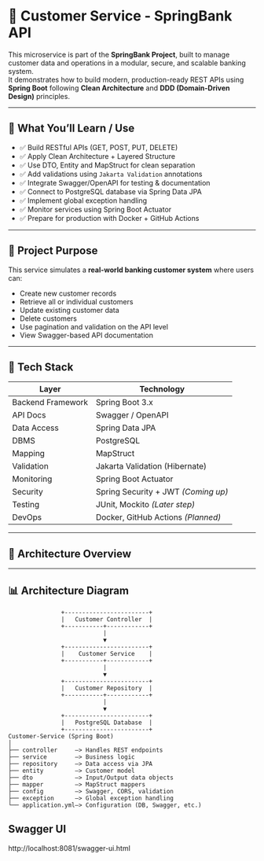 
# 🏦 Customer Service - SpringBank API

This microservice is part of the **SpringBank Project**, built to manage customer data and operations in a modular, secure, and scalable banking system.  
It demonstrates how to build modern, production-ready REST APIs using **Spring Boot** following **Clean Architecture** and **DDD (Domain-Driven Design)** principles.

---

## 🚀 What You’ll Learn / Use

- ✅ Build RESTful APIs (GET, POST, PUT, DELETE)
- ✅ Apply Clean Architecture + Layered Structure
- ✅ Use DTO, Entity and MapStruct for clean separation
- ✅ Add validations using `Jakarta Validation` annotations
- ✅ Integrate Swagger/OpenAPI for testing & documentation
- ✅ Connect to PostgreSQL database via Spring Data JPA
- ✅ Implement global exception handling
- ✅ Monitor services using Spring Boot Actuator
- ✅ Prepare for production with Docker + GitHub Actions

---

## 🧠 Project Purpose

This service simulates a **real-world banking customer system** where users can:
- Create new customer records
- Retrieve all or individual customers
- Update existing customer data
- Delete customers
- Use pagination and validation on the API level
- View Swagger-based API documentation

---

## 🧱 Tech Stack

| Layer              | Technology                         |
|--------------------|-------------------------------------|
| Backend Framework  | Spring Boot 3.x                    |
| API Docs           | Swagger / OpenAPI                  |
| Data Access        | Spring Data JPA                    |
| DBMS               | PostgreSQL                         |
| Mapping            | MapStruct                          |
| Validation         | Jakarta Validation (Hibernate)     |
| Monitoring         | Spring Boot Actuator               |
| Security           | Spring Security + JWT *(Coming up)*|
| Testing            | JUnit, Mockito *(Later step)*      |
| DevOps             | Docker, GitHub Actions *(Planned)* |

---

## 🔧 Architecture Overview 


---

## 📊 Architecture Diagram 



```plaintext
               +------------------------+
               |   Customer Controller  |
               +-----------+------------+
                           |
                           ▼
               +------------------------+
               |    Customer Service    |
               +-----------+------------+
                           |
                           ▼
               +------------------------+
               |   Customer Repository  |
               +-----------+------------+
                           |
                           ▼
               +------------------------+
               |   PostgreSQL Database  |
               +------------------------+
Customer-Service (Spring Boot)
│
├── controller     –> Handles REST endpoints
├── service        –> Business logic
├── repository     –> Data access via JPA
├── entity         –> Customer model
├── dto            –> Input/Output data objects
├── mapper         –> MapStruct mappers
├── config         –> Swagger, CORS, validation
├── exception      –> Global exception handling
└── application.yml–> Configuration (DB, Swagger, etc.) 

```
## Swagger UI 

http://localhost:8081/swagger-ui.html